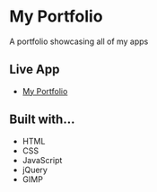 # My Portfolio

A portfolio showcasing all of my apps

## Live App
- [My Portfolio](http://www.russellkoons.com)

## Built with...
 - HTML
 - CSS
 - JavaScript
 - jQuery
 - GIMP